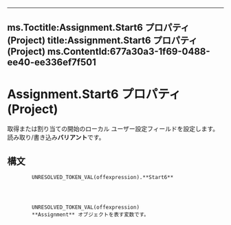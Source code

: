 

---
ms.Toctitle:Assignment.Start6 プロパティ (Project)
title:Assignment.Start6 プロパティ (Project)
ms.ContentId:677a30a3-1f69-0488-ee40-ee336ef7f501
---
# Assignment.Start6 プロパティ (Project)




取得または割り当ての開始のローカル ユーザー設定フィールドを設定します。読み取り/書き込み**バリアント**です。

## 構文

            UNRESOLVED_TOKEN_VAL(offexpression).**Start6**




            UNRESOLVED_TOKEN_VAL(offexpression)
            **Assignment** オブジェクトを表す変数です。




